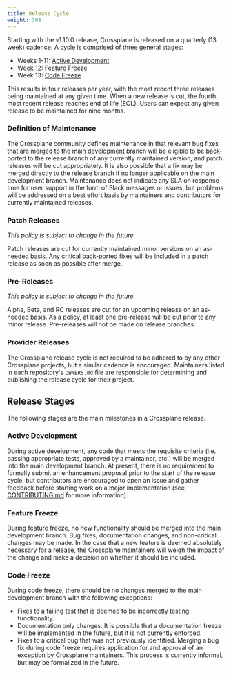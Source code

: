 ```yaml
---
title: Release Cycle
weight: 308
---
```


Starting with the v1.10.0 release, Crossplane is released on a quarterly (13
week) cadence. A cycle is comprised of three general stages:

- Weeks 1-11: [Active Development]
- Week 12: [Feature Freeze]
- Week 13: [Code Freeze]

This results in four releases per year, with the most recent three releases
being maintained at any given time. When a new release is cut, the fourth most
recent release reaches end of life (EOL). Users can expect any given release to
be maintained for nine months.

### Definition of Maintenance

The Crossplane community defines maintenance in that relevant bug fixes that are
merged to the main development branch will be eligible to be back-ported to the
release branch of any currently maintained version, and patch releases will be
cut appropriately. It is also possible that a fix may be merged directly to the
release branch if no longer applicable on the main development branch.
Maintenance does not indicate any SLA on response time for user support in the
form of Slack messages or issues, but problems will be addressed on a best
effort basis by maintainers and contributors for currently maintained releases.

### Patch Releases

_This policy is subject to change in the future._

Patch releases are cut for currently maintained minor versions on an as-needed
basis. Any critical back-ported fixes will be included in a patch release as
soon as possible after merge.

### Pre-Releases

_This policy is subject to change in the future._

Alpha, Beta, and RC releases are cut for an upcoming release on an as-needed
basis. As a policy, at least one pre-release will be cut prior to any minor
release. Pre-releases will not be made on release branches.

### Provider Releases

The Crossplane release cycle is not required to be adhered to by any other
Crossplane projects, but a similar cadence is encouraged. Maintainers listed in
each repository's `OWNERS.md` file are responsible for determining and
publishing the release cycle for their project.

## Release Stages

The following stages are the main milestones in a Crossplane release.

### Active Development

During active development, any code that meets the requisite criteria (i.e.
passing appropriate tests, approved by a maintainer, etc.) will be merged into
the main development branch. At present, there is no requirement to formally
submit an enhancement proposal prior to the start of the release cycle, but
contributors are encouraged to open an issue and gather feedback before starting
work on a major implementation (see [CONTRIBUTING.md] for more information).

### Feature Freeze

During feature freeze, no new functionality should be merged into the main
development branch. Bug fixes, documentation changes, and non-critical changes
may be made. In the case that a new feature is deemed absolutely necessary for a
release, the Crossplane maintainers will weigh the impact of the change and make
a decision on whether it should be included. 

### Code Freeze

During code freeze, there should be no changes merged to the main development
branch with the following exceptions:
- Fixes to a failing test that is deemed to be incorrectly testing
  functionality.
- Documentation only changes. It is possible that a documentation freeze will be
  implemented in the future, but it is not currently enforced.
- Fixes to a critical bug that was not previously identified. Merging a bug fix
  during code freeze requires application for and approval of an exception by
  Crossplane maintainers. This process is currently informal, but may be
  formalized in the future.

<!-- Named links -->

[Active Development]: #active-development
[Feature Freeze]: #feature-freeze
[Code Freeze]: #code-freeze
[CONTRIBUTING.md]: https://github.com/crossplane/crossplane/blob/master/CONTRIBUTING.md

